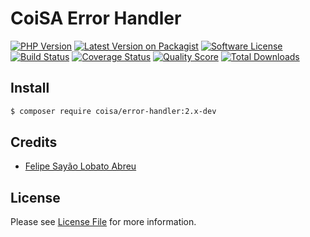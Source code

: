 # CoiSA Error Handler

[![PHP Version][ico-php]][link-packagist]
[![Latest Version on Packagist][ico-version]][link-packagist]
[![Software License][ico-license]](LICENSE)
[![Build Status][ico-build]][link-build]
[![Coverage Status][ico-scrutinizer]][link-scrutinizer]
[![Quality Score][ico-code-quality]][link-code-quality]
[![Total Downloads][ico-downloads]][link-downloads]

## Install

```sh
$ composer require coisa/error-handler:2.x-dev
```

## Credits

- [Felipe Sayão Lobato Abreu][link-author]

## License

Please see [License File](LICENSE) for more information.

[ico-version]: https://img.shields.io/packagist/v/coisa/error-handler.svg?style=flat-square
[ico-php]: https://img.shields.io/packagist/php-v/coisa/error-handler.svg?style=flat-square
[ico-license]: https://img.shields.io/github/license/coisa/error-handler.svg?style=flat-square
[ico-build]: https://img.shields.io/scrutinizer/build/g/coisa/error-handler/master.svg?style=flat-square
[ico-scrutinizer]: https://img.shields.io/scrutinizer/coverage/g/coisa/error-handler.svg?style=flat-square
[ico-code-quality]: https://img.shields.io/scrutinizer/g/coisa/error-handler.svg?style=flat-square
[ico-downloads]: https://img.shields.io/packagist/dt/coisa/error-handler.svg?style=flat-square

[link-packagist]: https://packagist.org/packages/coisa/error-handler
[link-build]: https://scrutinizer-ci.com/g/coisa/error-handler
[link-scrutinizer]: https://scrutinizer-ci.com/g/coisa/error-handler/code-structure
[link-code-quality]: https://scrutinizer-ci.com/g/coisa/error-handler
[link-downloads]: https://packagist.org/packages/coisa/error-handler
[link-author]: https://github.com/coisa
